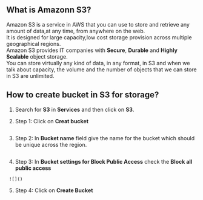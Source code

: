 ## What is Amazonn S3?
   Amazon S3 is a service in AWS that you can use to store and retrieve any amount of data,at any time, from anywhere on the web.  
   It is designed for large capacity,low cost storage provision across multiple geographical regions.  
   Amazon S3 provides IT companies with **Secure**, **Durable** and **Highly Scalable** object storage.  
   You can store virtually any kind of data, in any format, in S3 and when we talk about capacity, the volume and the number of objects
   that we can store in S3 are unlimited.
   
## How to create bucket in S3 for storage?
   
   1) Search for **S3** in **Services** and then click on **S3**.
   
   2) Step 1: Click on **Creat bucket**
      
      ![]()
   3) Step 2: In **Bucket name** field give the name for the bucket which should be unique across the region.
   
      ![]()
      
   4) Step 3: In **Bucket settings for Block Public Access** check the **Block all public access**
   
     ![]()
     
   5) Step 4: Click on **Create Bucket** 
   
   
   
   
   
